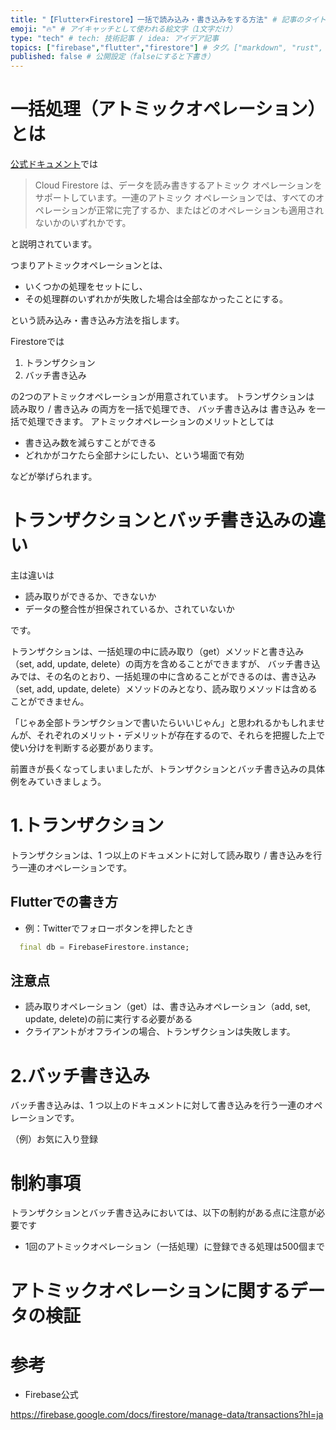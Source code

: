 ```yaml
---
title: "【Flutter×Firestore】一括で読み込み・書き込みをする方法" # 記事のタイトル
emoji: "🔥" # アイキャッチとして使われる絵文字（1文字だけ）
type: "tech" # tech: 技術記事 / idea: アイデア記事
topics: ["firebase","flutter","firestore"] # タグ。["markdown", "rust", "aws"]のように指定する
published: false # 公開設定（falseにすると下書き）
---
```



# 一括処理（アトミックオペレーション）とは

[公式ドキュメント](https://firebase.google.com/docs/firestore/manage-data/transactions?hl=ja)では
> Cloud Firestore は、データを読み書きするアトミック オペレーションをサポートしています。一連のアトミック オペレーションでは、すべてのオペレーションが正常に完了するか、またはどのオペレーションも適用されないかのいずれかです。

と説明されています。

つまりアトミックオペレーションとは、
- いくつかの処理をセットにし、
- その処理群のいずれかが失敗した場合は全部なかったことにする。

という読み込み・書き込み方法を指します。

Firestoreでは

1. トランザクション
2. バッチ書き込み

の2つのアトミックオペレーションが用意されています。
トランザクションは 読み取り / 書き込み の両方を一括で処理でき、
バッチ書き込みは 書き込み を一括で処理できます。
アトミックオペレーションのメリットとしては

- 書き込み数を減らすことができる
- どれかがコケたら全部ナシにしたい、という場面で有効

などが挙げられます。

# トランザクションとバッチ書き込みの違い

主は違いは

- 読み取りができるか、できないか
- データの整合性が担保されているか、されていないか

です。

トランザクションは、一括処理の中に読み取り（get）メソッドと書き込み（set, add, update, delete）の両方を含めることができますが、
バッチ書き込みでは、その名のとおり、一括処理の中に含めることができるのは、書き込み（set, add, update, delete）メソッドのみとなり、読み取りメソッドは含めることができません。

「じゃあ全部トランザクションで書いたらいいじゃん」と思われるかもしれませんが、それぞれのメリット・デメリットが存在するので、それらを把握した上で使い分けを判断する必要があります。

前置きが長くなってしまいましたが、トランザクションとバッチ書き込みの具体例をみていきましょう。



# 1.トランザクション

トランザクションは、1 つ以上のドキュメントに対して読み取り / 書き込みを行う一連のオペレーションです。

## Flutterでの書き方

- 例：Twitterでフォローボタンを押したとき

```dart
  final db = FirebaseFirestore.instance;


```

## 注意点

- 読み取りオペレーション（get）は、書き込みオペレーション（add, set, update, delete)の前に実行する必要がある
- クライアントがオフラインの場合、トランザクションは失敗します。


# 2.バッチ書き込み

バッチ書き込みは、1 つ以上のドキュメントに対して書き込みを行う一連のオペレーションです。

（例）お気に入り登録

# 制約事項

トランザクションとバッチ書き込みにおいては、以下の制約がある点に注意が必要です
- 1回のアトミックオペレーション（一括処理）に登録できる処理は500個まで


# アトミックオペレーションに関するデータの検証




# 参考

- Firebase公式

https://firebase.google.com/docs/firestore/manage-data/transactions?hl=ja

